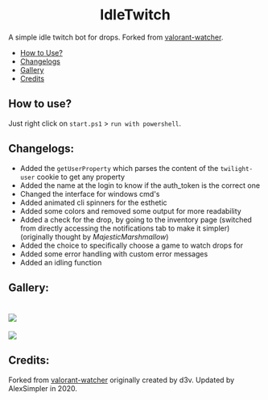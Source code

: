 <h1 align="center">IdleTwitch</h1>

A simple idle twitch bot for drops. Forked from [valorant-watcher](https://github.com/D3vl0per/Valorant-watcher).

- [How to Use?](#How-to-use?)
- [Changelogs](#Changelogs)
- [Gallery](#Gallery)
- [Credits](#Credits)

## How to use?
Just right click on `start.ps1` > `run with powershell`.

## Changelogs:<br>
- Added the `getUserProperty` which parses the content of the `twilight-user` cookie to get any property<br>
- Added the name at the login to know if the auth_token is the correct one<br>
- Changed the interface for windows cmd's<br>
- Added animated cli spinners for the esthetic<br>
- Added some colors and removed some output for more readability<br>
- Added a check for the drop, by going to the inventory page (switched from directly accessing the notifications tab to make it simpler) (originally thought by _MajesticMarshmallow_)<br>
- Added the choice to specifically choose a game to watch drops for<br>
- Added some error handling with custom error messages<br>
- Added an idling function

## Gallery:
![](https://i.imgur.com/qh5JXMz.png)
===================================
![](https://i.imgur.com/hfBxXMR.png)

## Credits:
Forked from [valorant-watcher](https://github.com/D3vl0per/Valorant-watcher) originally created by d3v. 
Updated by AlexSimpler in 2020.
